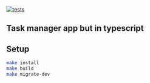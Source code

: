 [![tests](https://github.com/Artkiller971/fastify-type-orm/actions/workflows/test.yml/badge.svg)](https://github.com/Artkiller971/fastify-type-orm/actions/workflows/test.yml)

## Task manager app but in typescript
## Setup

```bash
make install
make build
make migrate-dev
```